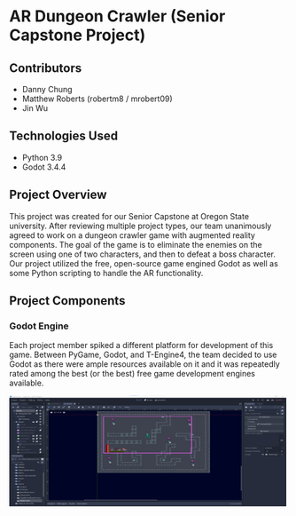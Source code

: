 # AR Dungeon Crawler (Senior Capstone Project)

## Contributors
- Danny Chung
- Matthew Roberts (robertm8 / mrobert09)
- Jin Wu

## Technologies Used
- Python 3.9
- Godot 3.4.4

## Project Overview
This project was created for our Senior Capstone at Oregon State university. After reviewing multiple project types, our team unanimously agreed to work on a dungeon crawler game with augmented reality components. The goal of the game is to eliminate the enemies on the screen using one of two characters, and then to defeat a boss character. Our project utilized the free, open-source game engined Godot as well as some Python scripting to handle the AR functionality.

## Project Components
### Godot Engine
Each project member spiked a different platform for development of this game. Between PyGame, Godot, and T-Engine4, the team decided to use Godot as there were ample resources available on it and it was repeatedly rated among the best (or the best) free game development engines available.

<img src="./Screenshots/engine.png" width="500" height="200">
